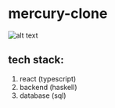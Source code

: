 # mercury-clone

![alt text](./res/demo_screenshot.png)

## **tech stack:**
1. react (typescript)
2. backend (haskell)
3. database (sql)